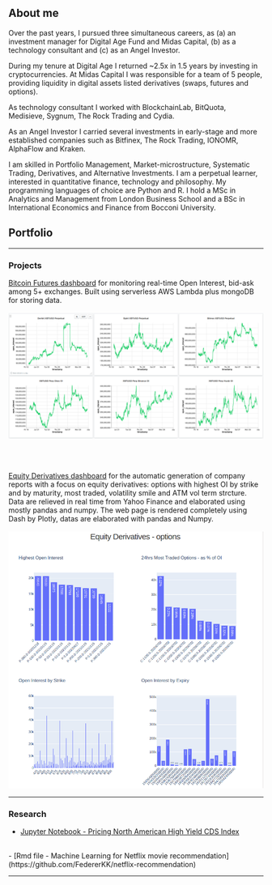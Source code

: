 ## About me

Over the past years, I pursued three simultaneous careers, as (a) an investment manager for Digital Age Fund and Midas Capital, (b) as a technology consultant and (c) as an Angel Investor.
  
  During my tenure at Digital Age I returned ~2.5x in 1.5 years by investing in cryptocurrencies.
  At Midas Capital I was responsible for a team of 5 people, providing liquidity in digital assets listed derivatives (swaps, futures and options).
  
  As technology consultant I worked with BlockchainLab, BitQuota, Medisieve, Sygnum, The Rock Trading and Cydia. 
  
  As an Angel Investor I carried several investments in early-stage and more established companies such as Bitfinex, The Rock Trading, IONOMR, AlphaFlow and Kraken.
  
  I am skilled in Portfolio Management, Market-microstructure, Systematic Trading, Derivatives, and Alternative Investments. I am a perpetual learner, interested in quantitative finance, technology and philosophy. My programming languages of choice are Python and R. I hold a MSc in Analytics and Management from London Business School and a BSc in International Economics and Finance from Bocconi University.


## Portfolio

---

### Projects

[Bitcoin Futures dashboard](https://charts.mongodb.com/charts-project-0-yleox/public/dashboards/884a1d91-0aed-43a4-ab6b-f198b5748209)
for monitoring real-time Open Interest, bid-ask among 5+ exchanges. Built using serverless AWS Lambda plus mongoDB for storing data.
<br><br>
<img src="images/picture_1.png?raw=true"/>

<br><br>

[Equity Derivatives dashboard](http://aws-elasticbeans-dev.eu-central-1.elasticbeanstalk.com/)
for the automatic generation of company reports with a focus on equity derivatives: options with highest OI by strike and by maturity, most traded, volatility smile and ATM vol term strcture. Data are relieved in real time from Yahoo Finance and elaborated using mostly pandas and numpy. The web page is rendered completely using Dash by Plotly, datas are elaborated with pandas and Numpy.
<br><br>
<img src="images/picture_2.png?raw=true"/>


---

### Research
- [Jupyter Notebook - Pricing North American High Yield CDS Index](https://github.com/FedererKK/cds-pricing/blob/master/Pricing%20CDX%20High%20Yield%20.ipynb)
<br>
- [Rmd file - Machine Learning for Netflix movie recommendation](https://github.com/FedererKK/netflix-recommendation)




---

